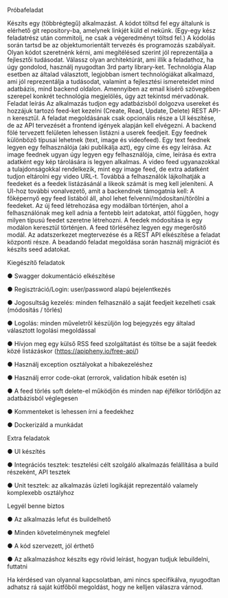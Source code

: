 Próbafeladat

Készíts egy (többrégtegű) alkalmazást. A kódot töltsd fel egy általunk is elérhető git
repository-ba, amelynek linkjét küld el nekünk. (Egy-egy kész feladatrész után commitolj, ne
csak a végeredményt töltsd fel.)
A kódolás során tartsd be az objektumorientált tervezés és programozás szabályait. Olyan
kódot szeretnénk kérni, ami megítélésed szerint jól reprezentálja a fejlesztői tudásodat.
Válassz olyan architektúrát, ami illik a feladathoz, ha úgy gondolod, használj nyugodtan 3rd
party library-ket.
Technológia
Alap esetben az általad választott, legjobban ismert technológiákat alkalmazd, ami jól
reprezentálja a tudásodat, valamint a fejlesztési ismereteidet mind adatbázis, mind backend
oldalon. Amennyiben az email kísérő szövegében szerepel konkrét technológia megjelölés,
úgy azt tekintsd mérvadónak.
Feladat leírás
Az alkalmazás tudjon egy adatbázisból dolgozva usereket és hozzájuk tartozó feed-ket
kezelni (Create, Read, Update, Delete) REST API-n keresztül. A feladat megoldásának csak
opcionális része a UI készítése, de az API tervezését a frontend igények alapján kell
elvégezni. A backend fölé tervezett felületen lehessen listázni a userek feedjeit. Egy
feednek különböző típusai lehetnek (text, image és videofeed).
Egy text feednek legyen egy felhasználója (aki publikálja azt), egy címe és egy leírása.
Az image feednek ugyan úgy legyen egy felhasználója, címe, leírása és extra adatként egy
kép tárolására is legyen alkalmas.
A video feed ugyanazokkal a tulajdonságokkal rendelkezik, mint egy image feed, de extra
adatként tudjon eltárolni egy video URL-t.
Továbbá a felhasználók lájkolhatják a feedeket és a feedek listázásánál a likeok számát is
meg kell jeleníteni.
A UI-hoz további vonalvezető, amit a backendnek támogatnia kell: A főképernyő egy feed
listából áll, ahol lehet felvenni/módosítani/törölni a feedeket. Az új feed létrehozása egy
modálban történjen, ahol a felhasználónak meg kell adnia a fentebb leírt adatokat, attól
függően, hogy milyen típusú feedet szeretne létrehozni. A feedek módosítása is egy
modálon keresztül történjen. A feed törléséhez legyen egy megerősítő modál.
Az adatszerkezet megtervezése és a REST API elkészítése a feladat központi része. A
beadandó feladat megoldása során használj migrációt és készíts seed adatokat.

Kiegészítő feladatok

● Swagger dokumentáció elkészítése

● Regisztráció/Login: user/password alapú bejelentkezés

● Jogosultság kezelés: minden felhasználó a saját feedjeit kezelheti csak
(módosítás / törlés)

● Logolás: minden műveletről készüljön log bejegyzés egy általad választott logolási
megoldással

● Hívjon meg egy külső RSS feed szolgáltatást és töltse be a saját feedek közé
listázáskor (https://apipheny.io/free-api/)

● Használj exception osztályokat a hibakezeléshez

● Használj error code-okat (errorok, validation hibák esetén is)

● A feed törlés soft delete-el működjön és minden nap éjfélkor törlődjön az
adatbázisból véglegesen

● Kommenteket is lehessen írni a feedekhez

● Dockerizáld a munkádat

Extra feladatok

● UI készítés

● Integrációs tesztek: tesztelési célt szolgáló alkalmazás felállítása a build részeként,
API tesztek

● Unit tesztek: az alkalmazás üzleti logikáját reprezentáló valamely komplexebb
osztályhoz

Legyél benne biztos

● Az alkalmazás lefut és buildelhető

● Minden követelménynek megfelel

● A kód szervezett, jól érthető

● Az alkalmazáshoz készíts egy rövid leírást, hogyan tudjuk lebuildelni, futtatni

Ha kérdésed van olyannal kapcsolatban, ami nincs specifikálva, nyugodtan adhatsz rá
saját kútfőből megoldást, hogy ne kelljen válaszra várnod.
